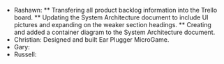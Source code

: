 * Rashawn: 
** Transfering all product backlog information into the Trello board. 
** Updating the System Architecture document to include UI pictures and expanding on the weaker section headings. 
** Creating and added a container diagram to the System Architecture document.
* Christian: Designed and built Ear Plugger MicroGame. 
* Gary: 
* Russell:
